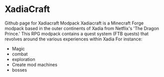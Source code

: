 # XadiaCraft
Github page for Xadiacraft Modpack
Xadiacraft is a Minecraft Forge modpack based in the outer continents of Xadia from Netflix's 'The Dragon Prince.'
This RPG modpack contains a quest system (FTB quests) that revolves around the various experiences within Xadia
For instance:
- Magic
- combat
- exploration
- Create mod machines
- bosses
